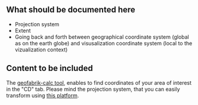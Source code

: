 ## What should be documented here
 * Projection system
 * Extent
 * Going back and forth between geographical coordinate system (global as on the earth globe) and 
   visusalization coordinate system (local to the vizualization context)
   
## Content to be included
The [geofabrik-calc tool](http://tools.geofabrik.de/calc/), enables to find coordinates of your area of interest in the "CD" tab. Please mind the projection system, that you can easily transform using [this platform](https://epsg.io/transform#s_srs=4326&t_srs=3946).
